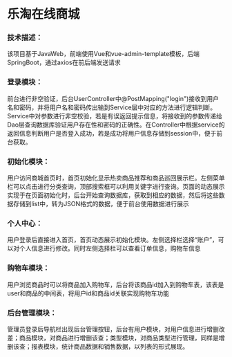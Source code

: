 # 乐淘在线商城
### 技术描述：
该项目基于JavaWeb，前端使用Vue和vue-admin-template模板，后端SpringBoot，通过axios在前后端发送请求
### 登录模块：
前台进行非空验证，后台UserController中@PostMapping("login")接收到用户名和密码，并将用户名和密码传出输到Service层中对应的方法进行逻辑判断。Service中对参数进行非空校验，若是有误返回提示信息，将接收到的参数传递给Dao层查询数据库验证用户存在性和密码的正确性。在Controller中根据service的返回信息判断用户是否登入成功，若是成功将用户信息存储到session中，便于前台获取。
### 初始化模块：
用户访问商城首页时，首页初始化显示热卖商品推荐和商品巡回展示栏。左侧菜单栏可以点击进行分类查询，顶部搜索框可以利用关键字进行查询。页面的动态展示实现于在页面初始化时，后台开始查询数据库，获取到相应的数据，然后将这些数据存储到list中，转为JSON格式的数据，便于前台使用数据进行展示
### 个人中心：
用户登录后直接进入首页，首页动态展示初始化模块。左侧选择栏选择“账户”，可以对个人信息进行修改。同时左侧选择栏可以查看订单信息，购物车信息
### 购物车模块：
用户浏览商品时可以将商品加入购物车，后台将该商品id加入到购物车表，该表是user和商品的中间表，将用户id和商品id关联实现购物车功能
### 后台管理模块：
管理员登录后导航栏出现后台管理按钮，后台有用户模块，对用户信息进行增删改差；商品模块，对商品进行增删该查；类型模块，对商品类型进行管理，同样是增删该查；报表模块，统计商品数据和销售数据，以列表的形式展现。
